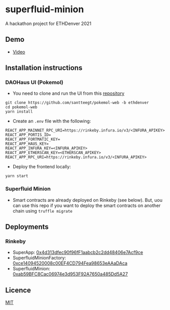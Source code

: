 # superfluid-minion

A hackathon project for ETHDenver 2021

## Demo

* [Video](https://youtu.be/KZyFOaqvOiQ)

## Installation instructions

### DAOHaus UI (Pokemol)

* You need to clone and run the UI from this [repository](https://github.com/santteegt/pokemol-web/tree/ethdenver)

```
git clone https://github.com/santteegt/pokemol-web -b ethdenver
cd pokemol-web
yarn install
```

* Create an `.env` file with the following:

```
REACT_APP_MAINNET_RPC_URI=https://rinkeby.infura.io/v3/<INFURA_APIKEY>
REACT_APP_PORTIS_ID=
REACT_APP_FORTMATIC_KEY=
REACT_APP_HAUS_KEY=
REACT_APP_INFURA_KEY=<INFURA_APIKEY>
REACT_APP_ETHERSCAN_KEY=<ETHERSCAN_APIKEY>
REACT_APP_RPC_URI=https://rinkeby.infura.io/v3/<INFURA_APIKEY>
```

* Deploy the frontend locally:

```
yarn start
```

### Superfluid Minion

* Smart contracts are already deployed on Rinkeby (see below). But, uou can use this repo if you want to deploy the smart contracts on another chain using `truffle migrate`

## Deployments

### Rinkeby

* SuperApp: [0x4d313dfec90f96fF1aabcb2c2dd48406e7Acf9ce](https://rinkeby.etherscan.io/address/0x4d313dfec90f96fF1aabcb2c2dd48406e7Acf9ce) 
* SuperfluidMinionFactory: [0xce14094520008c00EF4CD794Fea98653eAAaDAca](https://rinkeby.etherscan.io/address/0xce14094520008c00EF4CD794Fea98653eAAaDAca)
* SuperfluidMinion: [0xab59BFC8Cac06974e3d953F92A7650a485Dd5A27](https://rinkeby.etherscan.io/address/0xab59BFC8Cac06974e3d953F92A7650a485Dd5A27)

## Licence

[MIT](LICENCE)
